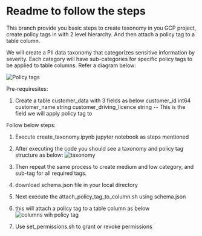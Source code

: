 # Readme to follow the steps

This branch provide you basic steps to create taxonomy in you GCP project, create policy tags in with 2 level hierarchy.
And then attach a policy tag to a table column.

We will create a PII data taxonomy that categorizes sensitive information by severity. Each category will have sub-categories for specific policy tags to be applied to table columns. Refer a diagram below:

![Policy tags](https://github.com/user-attachments/assets/3f6eea91-6152-4fda-be2a-cbb988e4d4c5)

Pre-requiresites:
1. Create a table customer_data with 3 fields as below
   customer_id int64
   customer_name string
   customer_driving_licence string  -- This is the field we will apply policy tag to

Follow below steps:
1. Execute create_taxonomy.ipynb jupyter notebook as steps mentioned
2. After executing the code you should see a taxonomy and policy tag structure as below:
  ![taxonomy](https://github.com/user-attachments/assets/84d7a0e3-6bff-4167-9968-729b54156311)
 
4. Then repeat the same process to create medium and low category, and sub-tag for all required tags.
5. download schema.json file in your local directory
6. Next execute the attach_policy_tag_to_column.sh using schema.json
7. this will attach a policy tag to a table column as below
![columns wih policy tag](https://github.com/user-attachments/assets/9a5f7548-fb96-49eb-b47f-e81b08d3516b)
8. Use set_permissions.sh to grant or revoke permissions

